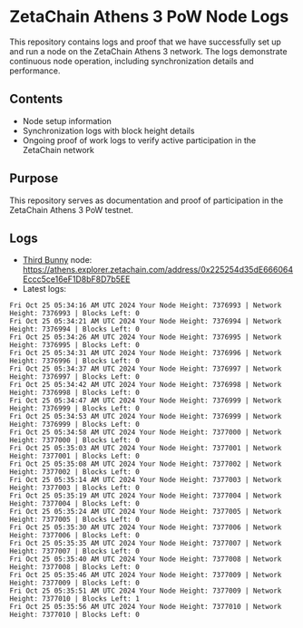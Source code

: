 # ZetaChain Athens 3 PoW Node Logs
This repository contains logs and proof that we have successfully set up and run a node on the ZetaChain Athens 3 network. The logs demonstrate continuous node operation, including synchronization details and performance.

## Contents
- Node setup information
- Synchronization logs with block height details
- Ongoing proof of work logs to verify active participation in the ZetaChain network

## Purpose
This repository serves as documentation and proof of participation in the ZetaChain Athens 3 PoW testnet.

## Logs

- [Third Bunny](https://thirdbunny.xyz/) node: https://athens.explorer.zetachain.com/address/0x225254d35dE666064Eccc5ce16eF1D8bF8D7b5EE
- Latest logs:
```
Fri Oct 25 05:34:16 AM UTC 2024 Your Node Height: 7376993 | Network Height: 7376993 | Blocks Left: 0
Fri Oct 25 05:34:21 AM UTC 2024 Your Node Height: 7376994 | Network Height: 7376994 | Blocks Left: 0
Fri Oct 25 05:34:26 AM UTC 2024 Your Node Height: 7376995 | Network Height: 7376995 | Blocks Left: 0
Fri Oct 25 05:34:31 AM UTC 2024 Your Node Height: 7376996 | Network Height: 7376996 | Blocks Left: 0
Fri Oct 25 05:34:37 AM UTC 2024 Your Node Height: 7376997 | Network Height: 7376997 | Blocks Left: 0
Fri Oct 25 05:34:42 AM UTC 2024 Your Node Height: 7376998 | Network Height: 7376998 | Blocks Left: 0
Fri Oct 25 05:34:47 AM UTC 2024 Your Node Height: 7376999 | Network Height: 7376999 | Blocks Left: 0
Fri Oct 25 05:34:53 AM UTC 2024 Your Node Height: 7376999 | Network Height: 7376999 | Blocks Left: 0
Fri Oct 25 05:34:58 AM UTC 2024 Your Node Height: 7377000 | Network Height: 7377000 | Blocks Left: 0
Fri Oct 25 05:35:03 AM UTC 2024 Your Node Height: 7377001 | Network Height: 7377001 | Blocks Left: 0
Fri Oct 25 05:35:08 AM UTC 2024 Your Node Height: 7377002 | Network Height: 7377002 | Blocks Left: 0
Fri Oct 25 05:35:14 AM UTC 2024 Your Node Height: 7377003 | Network Height: 7377003 | Blocks Left: 0
Fri Oct 25 05:35:19 AM UTC 2024 Your Node Height: 7377004 | Network Height: 7377004 | Blocks Left: 0
Fri Oct 25 05:35:24 AM UTC 2024 Your Node Height: 7377005 | Network Height: 7377005 | Blocks Left: 0
Fri Oct 25 05:35:30 AM UTC 2024 Your Node Height: 7377006 | Network Height: 7377006 | Blocks Left: 0
Fri Oct 25 05:35:35 AM UTC 2024 Your Node Height: 7377007 | Network Height: 7377007 | Blocks Left: 0
Fri Oct 25 05:35:40 AM UTC 2024 Your Node Height: 7377008 | Network Height: 7377008 | Blocks Left: 0
Fri Oct 25 05:35:46 AM UTC 2024 Your Node Height: 7377009 | Network Height: 7377009 | Blocks Left: 0
Fri Oct 25 05:35:51 AM UTC 2024 Your Node Height: 7377009 | Network Height: 7377010 | Blocks Left: 1
Fri Oct 25 05:35:56 AM UTC 2024 Your Node Height: 7377010 | Network Height: 7377010 | Blocks Left: 0
```

